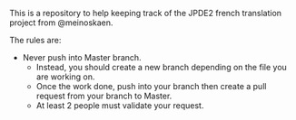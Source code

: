 This is a repository to help keeping track of the JPDE2 french translation project from @meinoskaen.

The rules are:
- Never push into Master branch.
  - Instead, you should create a new branch depending on the file you are working on.
  - Once the work done, push into your branch then create a pull request from your branch to Master.
  - At least 2 people must validate your request.
